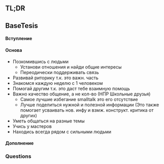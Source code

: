 ## TL;DR

## BaseTesis
#### Вступление

#### Основа
- Позкомившись с людьми
	- Установи отношения и найди общие интересы
	- Переодически поддерживать связь
- Развивай риторику т.к. это важн. часть
- Знакомся каждую неделю с 1 человеком
- Помогай другим т.к. это даст тебе взаимную помощь 
- Важно качество общение, а не кол-во (НПР Школьные друзья)
	- Самое лучшие избегание smalltalk это его отсутствие
	- Лучше поделиться нужной и полезной информации (Это также помогает усваивать нов. инфу и взмж. конструкт. критика от других)
- Уметь общаться на разные темы
- Учись у мастеров
- Находись всегда рядом с сильными людьми

#### Дополнение

### Questions
